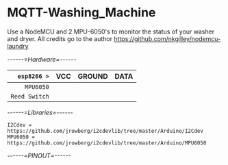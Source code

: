 # MQTT-Washing_Machine
Use a NodeMCU and 2 MPU-6050's to monitor the status of your washer and dryer.
All credits go to the author https://github.com/nkgilley/nodemcu-laundry

*------=Hardware=------*

| `esp8266 >`   | VCC         | GROUND  | DATA |                       
| ------------: | :---------: | :-----: | :--: |
| `MPU6050`     |             |         |      |
| `Reed Switch` |             |         |      |

*------=Libraries=------*
```
I2Cdev = https://github.com/jrowberg/i2cdevlib/tree/master/Arduino/I2Cdev
MPU6050 = https://github.com/jrowberg/i2cdevlib/tree/master/Arduino/MPU6050
```

*------=PINOUT=------*

